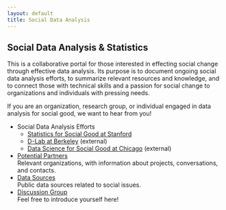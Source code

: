 ```yaml
---
layout: default
title: Social Data Analysis
---
```

Social Data Analysis & Statistics
--------------------------------
This is a collaborative portal for those interested in effecting social change through effective data analysis.
Its purpose is to document ongoing social data analysis efforts, to summarize relevant resources and knowledge, and to connect those with technical skills and a passion for social change to organizations and individuals with pressing needs. 

If you are an organization, research group, or individual engaged in data analysis for social good, we want to hear from you!

- Social Data Analysis Efforts
  - [Statistics for Social Good at Stanford](http://stats-for-good.stanford.edu/)
  - [D-Lab at Berkeley](http://dlab.berkeley.edu/) (external)
  - [Data Science for Social Good at Chicago](http://dssg.io/) (external)
- [Potential Partners](/partners.html)<br>Relevant organizations, with information about projects, conversations, and contacts.
- [Data Sources](/data.html)<br>Public data sources related to social issues.
- [Discussion Group](https://groups.google.com/forum/#!forum/ds4-social-good)<br>Feel free to introduce yourself here!

